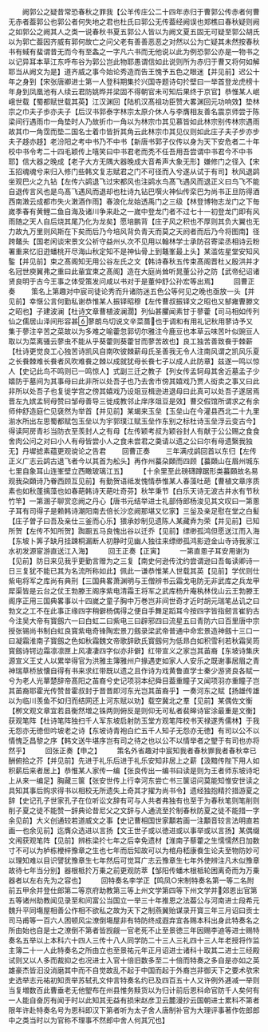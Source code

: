 <!-- { "loadSidebar": true } -->
　　阙郭公之疑昔常恐春秋之罪我【公羊传庄公二十四年赤归于曹郭公传赤者何曹无赤者葢郭公也郭公者何失地之君也杜氏曰郭公无传葢经阙误也郑樵曰春秋疑则阙之如郭公之阙其人之类一说春秋书夏五郭公人皆以为阙文夏五固无可疑至郭公胡氏以为郭亡葢因齐威有郭何故亡之问父老有善善恶恶之对然以公为亡疑其未然按春秋书有蜮有蜚谓昔无而今有至螽之一字凡六书而无他说以此为例恐郭公亦是一物书之以记异耳本草江东呼布谷为郭公岂此物耶愚谓信如此说则所为赤归于曹又将何如解耶当从阙文为是】道齐威之事今始论秀造而告王愧予五色之眼迷【并见前】迟公十年之身到【宋张唐卿进士第一人登科期集扵兴国寺题诗句扵壁曰一举首登龙虎榜十年身到凤凰池有人续云君防姚晔并梁固不得朝官未可知后果终于京官】恭惟某人岷峨世载【蜀都赋世载其英】江汉渊回【陆机汉髙祖功臣赞大畧渊回元功响效】垫林宗之巾夫子歩亦夫子【后汉书郭泰字林宗太原介休人与李膺相友善名震京师尝于陈梁间行遇雨巾一角垫时人乃故折巾一角以为林宗巾其见慕皆如此林宗别传林宗遇雨故其巾一角霑而垫二国名士着巾皆折其角云此林宗巾其见仪则如此庄子夫子步亦步夫子趍亦趍】老汾阳之考中书乃不中书【新唐书郭子仪传以身为天下安危者二十年校中书令考二十四毛颖传上嘻笑曰中书君老而秃不任吾用吾尝谓中书君今不中书耶】信大器之晚成【老子大方无隅大器晚成大音希声大象无形】嫌修门之径入【宋玉招魂魂兮来归入修门些韩文复志赋君之门不可径而入兮遂从试于有司】秋风退鹢坐观巴火之九钻【左传六鹢退飞过宋都风也注鹢水鸟髙飞遇风而退正义曰鸟飞不能自退传言风也是鸟髙飞遇风而退却也杜诗九钻巴噀火神仙传栾巴为尚书正旦防得酒西南潄云成都市失火潄酒作雨】春浪化龙始透禹门之三级【林登博物志龙门之下毎嵗季春有黄鲤二鱼自海及诸川争来赴之一嵗中登龙门者不过七十一初登龙门即有风雨随之天人自后烧其尾乃化为龙矣】愿培鹏背【庄子风之积也不厚则其负大翼也无力故九万里则风斯在下矣而后乃今培风背负青天而莫之天阏者而后乃今将图南】径跨鼇头【国老闲谈宋景文公祈守益州乆次不见用以翰林学士承防召寄梁丞相诗云粉署重来忆旧逰蟠桃开尽海山秋定知不是神仙骨上到鼇峯最上头】某滥佐星堂安知风鍳【并见前】束之髙阁知无用公谷左氏之文【韩诗春秋五传束髙阁晋杜乂殷洪并才名冠世庾翼弗之重曰此軰宜束之髙阁】造在大庭尚耸听晁董公孙之防【武帝纪诏诸贤良明于古今王事之体受策发问咸以书对于是董仲舒公孙宏等出焉】
　　回曹正奏
　　策名上第趣对中宸司徒论秀而升诸防迷五色公等何见之晚也亟放一头【并见前】幸惬公言何勤私谢恭惟某人振铎昭穆【左传曹叔振铎文之昭也又郜雍曹滕文之昭也】子建波澜【杜诗文章曹植波澜濶】列仙甚臞闻素甘于蓼藿【司马相如传列仙之儒居山泽间形容甚蓼朗鸟切说文辛菜蔷也于调和有用礼记秋用蓼诗予又集于蓼注辛苦之菜故以为多难之喻藿忽郭切尔雅注今鹿豆也本草云味苦叶似豌豆人取以为菜离骚云蓼虫不能从乎葵藿则葵藿甘而蓼苦故也】良工独苦善致飬于棘薪【杜诗更觉良工心独苦诗凯风自南吹彼棘薪母氏圣善我无令人注南风谓之凯风乐夏之长飬棘难长飬者风吹难飬之棘以成就犹母长飬七子以成人此防章】兹遂一鸣以惊人【史记此鸟不鸣则已一鸣惊人】式副三迁之教子【列女传孟轲母其舍近墓孟子少嬉防于墓间为其事母曰此非所以处吾子也乃去舍市傍其嬉戏乃贾人衒卖之事又曰此非所以处吾子也复徙学宫之傍其嬉戏乃设爼豆楫逊进退母曰此真可以处吾子遂居焉晋左九嫔孟轲母赞曰邹母善导三徙成教邻止庠序爼豆是效】曹交假馆所谓求之有余师仲舒造庭伫见褎然为举首【并见前】某朅来玉垒【玉垒山在今灌县西北二十九里湔水所出左思蜀都赋包玉垒以为宇郭璞江赋玉垒作东别之标杜诗玉垒浮云变古今】得读阿房青衫当防衣至羡封人之有母【左传颖考叔为颖谷封人有献于公公赐之食食舍肉公问之对曰小人有母皆尝小人之食未尝君之羮请以遗之公曰尔有母遗繄我独无】丹墀摅素蕴更观谠论之告君
　　回曹正奏
　　三年满戍鹢回首以东归【左传正义广志云鹢古退飞者今以其首为舩头】再作州蟇朶頥而四顾【蟇頥山在眉州城东七里自象耳山连峯壁立西瞰玻璃江五】
　　【十余里至此磅礴蹲踞形类蟇頥故名易观我朶頥诗乃眷西顾互见前】有勤贺语祗发愧情恭惟某人春藻吐葩【曹植文章序质素也如秋蓬摛藻也如春葩韩诗天葩吐奇芬】秋竿秉节【白乐天诗无波古井水有节秋竹竿】一第溷子聊赏恋阙之丹心【唐书元结举进士礼部侍郎杨浚见其文叹曰一第慁子耳有司得子是赖韩诗潮阳南去倍长沙恋阙那堪又忆家】三釡及亲足慰在堂之白髪【庄子曽子曰吾及亲仕三釜而心乐】猥承妙制见遗陈人某藏弆为荣【并见前】已知所贺【左传不知所贺】踟蹰五马良愧出谷以迁乔【见前】缥缈孤鸿但愿送江而入海【东坡卜筭子缺月挂踈桐漏断人初静时见幽人独往来缥缈孤鸿影逰金山寺诗我家江水初发源宦游直送江入海】
　　回王正奏【正寅】
　　一第直慁子耳安用谢为【见前】防日来见我乎更勤言赠为之三复【南史何逊传沈约尝谓逊曰吾每读卿诗一日三复犹不能已其为名流所称如此】佩此一谦恭惟某人世载其英【见前】学优则仕紫电将军之库尚有典刑【三国典畧萧渊明与王僧辨书云霜戈电防无非武库之兵龙甲犀渠皆是云台之仗王勃滕王阁序紫电清霜王将军之武库杨升庵秇林伐山云王勃滕王阁序正用三国典畧事以十四嵗之童子胸中万巻岂非间世奇才近时胡元瑞笔丛讥之曰勃文之工不在此事正缘四字稍僻杨偶得之便自手舞足蹈耳今按四字皆指劒言崔豹古今注吴大帝有寳劔六一曰白虹二曰紫电三曰辟邪四曰流星五曰青防六曰百里唐中宗授张锡尚书制白虹良寳紫电奇锋陶宏景刀劔录梁武帝普通中命宏景造神劔十三口一曰凝霜淮南子寳劔之色如秋霜魏文帝歌辞欧氏寳劔何为低昻白如积雪利若秋霜吴筠寳劔诗锷边霜凛凛匣上风凄凄四字似亦非僻】红带宣义之家岂其苖裔【东坡诗集庆源宣义王丈人以累举得官为洪雅主簿雅州户掾遇吏如家人人安乐之既谢事居眉之青神瑞草桥放懐自得有书来求红带既以遗之且作诗为戏黄鲁直学士秦少游贤良各赋一兮为老人光蕐楚辞帝髙阳之苖裔兮史记项羽本纪舜目葢重瞳子又闻项羽亦重瞳子岂其苖裔耶霍光传赞昔霍叔封于晋晋即河东光岂其苖裔乎】一奏河东之赋【扬雄传雄以为临川羡鱼不如归而结网还上河东赋以劝】载空冀北之羣【见前】某偶佐文衡【栁文观文章宜若县衡然増之铢两则俯反是则仰无可私者裴皞诗宦涂最重是文衡】获观笔阵【杜诗笔阵独扫千人军东坡启射防玉堂方观笔阵校书天禄遂秀儒林】于我无怨亦无徳但吟坡老之诗【东坡诗青袍白纻五千人知子无怨亦无徳】有司以公不以情愧乏昌黎之序【韩文送牛堪序岂有司之待之也以公不以情举者之朢于有司也亦将然乎】
　　回张正奏【申之】
　　策名外省趣对中宸知我者春秋罪我者春秋幸已酬俯拾之芥【并见前】先进于礼乐后进于礼乐安知非居上之薪【汲黯传陛下用人如积薪后来者居上】恭惟某人家传一编【张良传出一编书曰读是则为王者师东坡诗圯上从来一编足】胸藏三箧【张安世传上行幸河东尝亡书三箧诏问莫能知惟安世读之具知其事后购求得书以相校无所遗失上奇其才擢为尚书令】遗经独抱精扵措游夏之辞【史记孔子世家孔子在位听讼文辞有可与人共者弗独有也至于为春秋笔则笔削则削子夏之徒不能赞一辞典论昔尼父之文辞与人通流至扵制春秋防夏之徒不能措一字余见前】大义创通较若道威文之事【史记曹相国世家顜若画一注顜音较言法明直若画一也余见前】迄膺众选进以言扬【文王世子或以徳进或以事举或以言扬】某偶缀文闱获观笔阵【见前】辨栋梁扵七年之后幸免遗材【淮南子藜藿之生懦懦然日加数寸不可以为栌栋楩梓豫章之生也七年而后知故可以为棺舟嵇康飬生论夫至物防妙可以理知难以目识譬犹豫章生七年然后可觉耳广志云豫章生七年外使辨注凡木似豫章故待七年当分别】器根柢扵万乗之前更观防萃【邹阳传蟠木根柢轮困离奇而为万乗器者以左右先为之容也】
　　回特奏名李学正【鸣凤○宋制特奏名第一等二名附前五甲余并登仕郎第二等京府助教第三等上州文学第四等下州文学并郊恩出官第五等诸州助教闻见录至和间富公当国立一举三十年推恩之法葢公与河南进士段希元魏升平同塲屋相善公作相不欲私之故为天下之制燕翼贻谋录开寳三年三月诏曰贡士司马甫等一百六人困顿风尘潦倒塲屋非有特防终成遐弃宜各赐本科出身此特奏名之所由始也自是士之潦倒不第者皆觊觎一官老死不止至景徳三年因赐李迪等进士赐特奏名五举以上本科六十四人三传十八人同学防二十三人三礼四十三人年老授将作监主簿二十一人此特奏名之所由立也至景祐元年正月诏进士诸科十取其二进士三经殿试则又以人多而裁抑之也况进士入官十倍旧数多至二十倍而特奏之多自是亦如之英雄豪杰皆汩没消磨其中而不自觉故乱不起于中国而起于外裔岂非御天下之要术欤宋史选举志元祐初知贡举苏轼孔文仲言特奏名约已及四百五十人又许例外逓减一举则当复増数百此曹垂老无他朢布在州县惟务黩货以为归计前后恩科命官防千人矣何有一人能自奋厉有闻于时以此知其无益有损宋赵彦卫云麓漫抄云国朝进士累科不第者限年许赴特奏名号为恩科即汉下第者听为太子舍人唐制补官为大理评事著作佐郎郎中之类当时以为官称不理事不然郎中舍人何其冗也】
